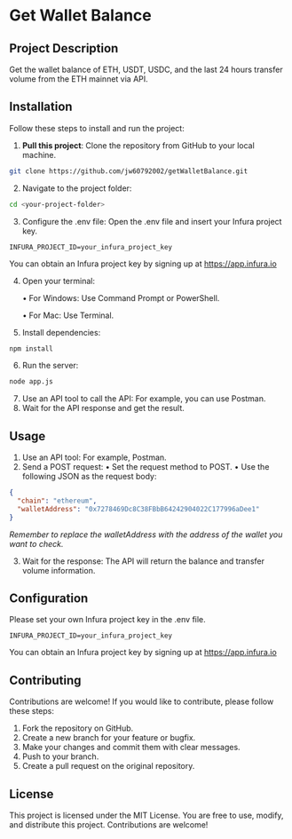# Get Wallet Balance

## Project Description
Get the wallet balance of ETH, USDT, USDC, and the last 24 hours transfer volume from the ETH mainnet via API.

## Installation

Follow these steps to install and run the project:

1. **Pull this project**: Clone the repository from GitHub to your local machine.

```bash
git clone https://github.com/jw60792002/getWalletBalance.git
```
   
2.	Navigate to the project folder:

```bash
cd <your-project-folder>
```

3.	Configure the .env file: Open the .env file and insert your Infura project key.
```env
INFURA_PROJECT_ID=your_infura_project_key
```
You can obtain an Infura project key by signing up at https://app.infura.io

4.	Open your terminal:
   
	•	For Windows: Use Command Prompt or PowerShell.

	•	For Mac: Use Terminal.

6.	Install dependencies:
```bash
npm install
```

6.	Run the server:
```bash
node app.js
```

7.	Use an API tool to call the API: For example, you can use Postman.
8.	Wait for the API response and get the result.


## Usage
1.	Use an API tool: For example, Postman.
2.	Send a POST request:
	•	Set the request method to POST.
	•	Use the following JSON as the request body:
```json
{
  "chain": "ethereum",
  "walletAddress": "0x7278469Dc8C38FBbB64242904022C177996aDee1"
}
```

*Remember to replace the walletAddress with the address of the wallet you want to check.*

3.	Wait for the response: The API will return the balance and transfer volume information.

## Configuration
Please set your own Infura project key in the .env file.
```env
INFURA_PROJECT_ID=your_infura_project_key
```
You can obtain an Infura project key by signing up at https://app.infura.io

## Contributing
Contributions are welcome! If you would like to contribute, please follow these steps:

1.	Fork the repository on GitHub.
2.	Create a new branch for your feature or bugfix.
3.	Make your changes and commit them with clear messages.
4.	Push to your branch.
5.	Create a pull request on the original repository.

## License
This project is licensed under the MIT License. You are free to use, modify, and distribute this project. Contributions are welcome!
